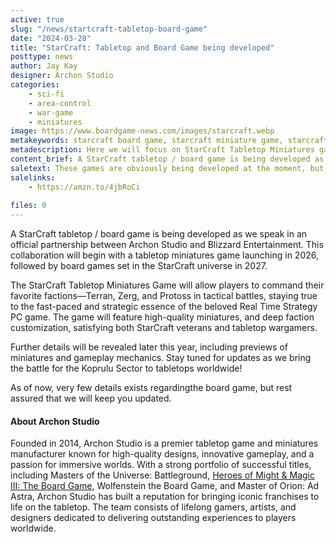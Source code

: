 ```yaml
---
active: true
slug: "/news/startcraft-tabletop-board-game"
date: "2024-03-28"
title: "StarCraft: Tabletop and Board Game being developed"
posttype: news
author: Jay Kay
designer: Archon Studio
categories: 
    - sci-fi
    - area-control
    - war-game
    - miniatures
image: https://www.boardgame-news.com/images/starcraft.webp
metakeywords: starcraft board game, starcraft miniature game, starcraft tabletop miniaturess game, starcraft 2026, starcraft 2027
metadescription: Here we will focus on StarCraft Tabletop Miniatures game and the Starcraft board game, being release in 2026 and 2027 respectively. 
content_brief: A StarCraft tabletop / board game is being developed as we speak in an official partnership between Archon Studio and Blizzard Entertainment. This collaboration will begin with a tabletop miniatures game launching in 2026, followed by board games set in the StarCraft universe in 2027.
saletext: These games are obviously being developed at the moment, but do check out the awesome Heroes of Might & Magic III The Board Game from Archon Studios.
salelinks: 
    - https://amzn.to/4jbRoCi
   
files: 0
---
```

A StarCraft tabletop / board game is being developed as we speak in an official partnership between Archon Studio and Blizzard Entertainment. This collaboration will begin with a tabletop miniatures game launching in 2026, followed by board games set in the StarCraft universe in 2027.

The StarCraft Tabletop Miniatures Game will allow players to command their favorite factions—Terran, Zerg, and Protoss in tactical battles, staying true to the fast-paced and strategic essence of the beloved Real Time Strategy PC game. The game will feature high-quality miniatures, and deep faction customization, satisfying both StarCraft veterans and tabletop wargamers.

Further details will be revealed later this year, including previews of miniatures and gameplay mechanics. Stay tuned for updates as we bring the battle for the Koprulu Sector to tabletops worldwide!

As of now, very few details exists regardingthe board game, but rest assured that we will keep you updated.

#### About Archon Studio
Founded in 2014, Archon Studio is a premier tabletop game and miniatures manufacturer known for high-quality designs, innovative gameplay, and a passion for immersive worlds. With a strong portfolio of successful titles, including Masters of the Universe: Battleground, [Heroes of Might & Magic III: The Board Game](https://amzn.to/4jbRoCi), Wolfenstein the Board Game, and Master of Orion: Ad Astra, Archon Studio has built a reputation for bringing iconic franchises to life on the tabletop. The team consists of lifelong gamers, artists, and designers dedicated to delivering outstanding experiences to players worldwide.
